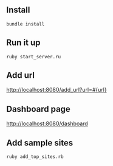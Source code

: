 ## Install

`bundle install`

## Run it up

`ruby start_server.ru`

## Add url

<http://localhost:8080/add_url?url=#{url}>

## Dashboard page

<http://localhost:8080/dashboard>

## Add sample sites

`ruby add_top_sites.rb`
